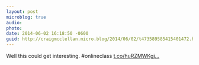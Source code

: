 ```yaml
---
layout: post
microblog: true
audio: 
photo: 
date: 2014-06-02 16:18:50 -0600
guid: http://craigmcclellan.micro.blog/2014/06/02/t473589585415401472.html
---
```

Well this could get interesting. #onlineclass [t.co/huRZMWKgj...](http://t.co/huRZMWKgjQ)
